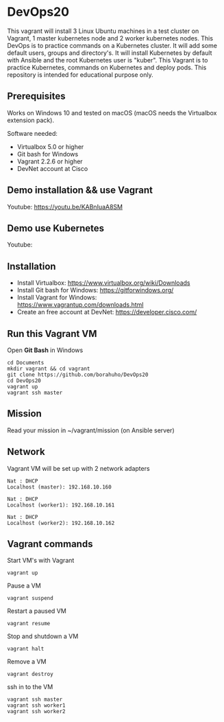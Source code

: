 # DevOps20

This vagrant will install 3 Linux Ubuntu machines in a test cluster on Vagrant, 1 master kubernetes node and 2 worker kubernetes nodes. This DevOps is to practice commands on a Kubernetes cluster.
It will add some default users, groups and directory's. It will install Kubernetes by default with Ansible and the root Kubernetes user is "kuber".
This Vagrant is to practice Kubernetes, commands on Kubernetes and deploy pods.
This repository is intended for educational purpose only.


## Prerequisites

Works on Windows 10 and tested on macOS (macOS needs the Virtualbox extension pack).

Software needed:
* Virtualbox 5.0 or higher
* Git bash for Windows
* Vagrant 2.2.6 or higher
* DevNet account at Cisco 


## Demo installation && use Vagrant

Youtube: https://youtu.be/KABnIuaA8SM


## Demo use Kubernetes

Youtube: 


## Installation

* Install Virtualbox: https://www.virtualbox.org/wiki/Downloads
* Install Git bash for Windows: https://gitforwindows.org/
* Install Vagrant for Windows: https://www.vagrantup.com/downloads.html
* Create an free account at DevNet: https://developer.cisco.com/

## Run this Vagrant VM
Open **Git Bash** in Windows
```
cd Documents
mkdir vagrant && cd vagrant
git clone https://github.com/borahuho/DevOps20
cd DevOps20
vagrant up
vagrant ssh master
```
## Mission

Read your mission in ~/vagrant/mission (on Ansible server)

## Network
Vagrant VM will be set up with 2 network adapters
```
Nat : DHCP
Localhost (master): 192.168.10.160

Nat : DHCP
Localhost (worker1): 192.168.10.161

Nat : DHCP
Localhost (worker2): 192.168.10.162
```
## Vagrant commands
Start VM's with Vagrant
```
vagrant up
```
Pause a VM
```
vagrant suspend
```
Restart a paused VM
```
vagrant resume
```
Stop and shutdown a VM
```
vagrant halt
```
Remove a VM
```
vagrant destroy
```
ssh in to the VM
```
vagrant ssh master
vagrant ssh worker1
vagrant ssh worker2
```

